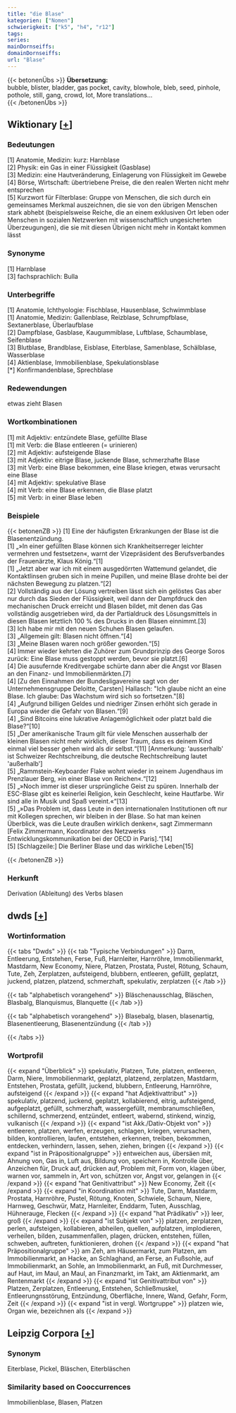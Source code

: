 ```yaml
---
title: "die Blase"
kategorien: ["Nomen"]
schwierigkeit: ["k5", "h4", "r12"]
tags:
series:
mainDornseiffs:
domainDornseiffs:
url: "Blase"
---
```


{{< betonenÜbs >}}
**Übersetzung:**  
bubble, blister, bladder, gas pocket, cavity, blowhole, bleb, seed, pinhole, pothole, still, gang, crowd, lot, More translations...  
{{< /betonenÜbs >}}

## Wiktionary [[+](https://de.wiktionary.org/wiki/Blase)]

### Bedeutungen
[1] Anatomie, Medizin: kurz: Harnblase  
[2] Physik: ein Gas in einer Flüssigkeit (Gasblase)  
[3] Medizin: eine Hautveränderung, Einlagerung von Flüssigkeit im Gewebe  
[4] Börse, Wirtschaft: übertriebene Preise, die den realen Werten nicht mehr entsprechen  
[5] Kurzwort für Filterblase: Gruppe von Menschen, die sich durch ein gemeinsames Merkmal auszeichnen, die sie von den übrigen Menschen stark abhebt (beispielsweise Reiche, die an einem exklusiven Ort leben oder Menschen in sozialen Netzwerken mit wissenschaftlich ungesicherten Überzeugungen), die sie mit diesen Übrigen nicht mehr in Kontakt kommen lässt  

### Synonyme
[1] Harnblase  
[3] fachsprachlich: Bulla  

### Unterbegriffe
[1] Anatomie, Ichthyologie: Fischblase, Hausenblase, Schwimmblase  
[1] Anatomie, Medizin: Gallenblase, Reizblase, Schrumpfblase, Sextanerblase, Überlaufblase  
[2] Dampfblase, Gasblase, Kaugummiblase, Luftblase, Schaumblase, Seifenblase  
[3] Blutblase, Brandblase, Eisblase, Eiterblase, Samenblase, Schälblase, Wasserblase  
[4] Aktienblase, Immobilienblase, Spekulationsblase  
[*] Konfirmandenblase, Sprechblase  

### Redewendungen
etwas zieht Blasen  

### Wortkombinationen
[1] mit Adjektiv: entzündete Blase, gefüllte Blase  
[1] mit Verb: die Blase entleeren (= urinieren)  
[2] mit Adjektiv: aufsteigende Blase  
[3] mit Adjektiv: eitrige Blase, juckende Blase, schmerzhafte Blase  
[3] mit Verb: eine Blase bekommen, eine Blase kriegen, etwas verursacht eine Blase  
[4] mit Adjektiv: spekulative Blase  
[4] mit Verb: eine Blase erkennen, die Blase platzt  
[5] mit Verb: in einer Blase leben  

### Beispiele
{{< betonenZB >}}
[1] Eine der häufigsten Erkrankungen der Blase ist die Blasenentzündung.  
[1] „»In einer gefüllten Blase können sich Krankheitserreger leichter vermehren und festsetzen«, warnt der Vizepräsident des Berufsverbandes der Frauenärzte, Klaus König.“[1]  
[1] „Jetzt aber war ich mit einem ausgedörrten Wattemund gelandet, die Kontaktlinsen gruben sich in meine Pupillen, und meine Blase drohte bei der nächsten Bewegung zu platzen.“[2]  
[2] Vollständig aus der Lösung vertreiben lässt sich ein gelöstes Gas aber nur durch das Sieden der Flüssigkeit, weil dann der Dampfdruck den mechanischen Druck erreicht und Blasen bildet, mit denen das Gas vollständig ausgetrieben wird, da der Partialdruck des Lösungsmittels in diesen Blasen letztlich 100 % des Drucks in den Blasen einnimmt.[3]  
[3] Ich habe mir mit den neuen Schuhen Blasen gelaufen.  
[3] „Allgemein gilt: Blasen nicht öffnen.“[4]  
[3] „Meine Blasen waren noch größer geworden.“[5]  
[4] Immer wieder kehrten die Zuhörer zum Grundprinzip des George Soros zurück: Eine Blase muss gestoppt werden, bevor sie platzt.[6]  
[4] Die ausufernde Kreditvergabe schürte dann aber die Angst vor Blasen an den Finanz- und Immobilienmärkten.[7]  
[4] [Zu den Einnahmen der Bundesligavereine sagt von der Unternehmensgruppe Deloitte, Carsten] Hallasch: "Ich glaube nicht an eine Blase. Ich glaube: Das Wachstum wird sich so fortsetzen."[8]  
[4] „Aufgrund billigen Geldes und niedriger Zinsen erhöht sich gerade in Europa wieder die Gefahr von Blasen.“[9]  
[4] „Sind Bitcoins eine lukrative Anlagemöglichkeit oder platzt bald die Blase?“[10]  
[5] „Der amerikanische Traum gilt für viele Menschen ausserhalb der kleinen Blasen nicht mehr wirklich, dieser Traum, dass es deinem Kind einmal viel besser gehen wird als dir selbst.“[11] [Anmerkung: 'ausserhalb' ist Schweizer Rechtschreibung, die deutsche Rechtschreibung lautet 'außerhalb']  
[5] „Rammstein-Keyboarder Flake wohnt wieder in seinem Jugendhaus im Prenzlauer Berg, »in einer Blase von Reichen«.“[12]  
[5] „»Noch immer ist dieser ursprüngliche Geist zu spüren. Innerhalb der ESC-Blase gibt es keinerlei Religion, kein Geschlecht, keine Hautfarbe. Wir sind alle in Musik und Spaß vereint.«“[13]  
[5] „»Das Problem ist, dass Leute in den internationalen Institutionen oft nur mit Kollegen sprechen, wir bleiben in der Blase. So hat man keinen Überblick, was die Leute draußen wirklich denken«, sagt Zimmermann [Felix Zimmermann, Koordinator des Netzwerks Entwicklungskommunikation bei der OECD in Paris].“[14]  
[5] [Schlagzeile:] Die Berliner Blase und das wirkliche Leben[15]  

{{< /betonenZB >}}
### Herkunft
Derivation (Ableitung) des Verbs blasen  



## dwds [[+](https://www.dwds.de/wb/Blase)]

### Wortinformation
{{< tabs "Dwds" >}}
{{< tab "Typische Verbindungen" >}}
Darm, Entleerung, Entstehen, Ferse, Fuß, Harnleiter, Harnröhre, Immobilienmarkt, Mastdarm, New Economy, Niere, Platzen, Prostata, Pustel, Rötung, Schaum, Tute, Zeh, Zerplatzen, aufsteigend, blubbern, entleeren, gefüllt, geplatzt, juckend, platzen, platzend, schmerzhaft, spekulativ, zerplatzen
{{< /tab >}}

{{< tab "alphabetisch vorangehend" >}}
Bläschenausschlag, Bläschen, Blasbalg, Blanquismus, Blanquette
{{< /tab >}}

{{< tab "alphabetisch vorangehend" >}}
Blasebalg, blasen, blasenartig, Blasenentleerung, Blasenentzündung
{{< /tab >}}

{{< /tabs >}}

### Wortprofil
{{< expand "Überblick" >}} spekulativ, Platzen, Tute, platzen, entleeren, Darm, Niere, Immobilienmarkt, geplatzt, platzend, zerplatzen, Mastdarm, Entstehen, Prostata, gefüllt, juckend, blubbern, Entleerung, Harnröhre, aufsteigend {{< /expand >}}
{{< expand "hat Adjektivattribut" >}} spekulativ, platzend, juckend, geplatzt, kollabierend, eitrig, aufsteigend, aufgeplatzt, gefüllt, schmerzhaft, wassergefüllt, membranumschließen, schillernd, schmerzend, entzündet, entleert, wabernd, stinkend, winzig, vulkanisch {{< /expand >}}
{{< expand "ist Akk./Dativ-Objekt von" >}} entleeren, platzen, werfen, erzeugen, schlagen, kriegen, verursachen, bilden, kontrollieren, laufen, entstehen, erkennen, treiben, bekommen, entdecken, verhindern, lassen, sehen, ziehen, bringen {{< /expand >}}
{{< expand "ist in Präpositionalgruppe" >}} entweichen aus, übersäen mit, Ahnung von, Gas in, Luft aus, Bildung von, speichern in, Kontrolle über, Anzeichen für, Druck auf, drücken auf, Problem mit, Form von, klagen über, warnen vor, sammeln in, Art von, schützen vor, Angst vor, gelangen in {{< /expand >}}
{{< expand "hat Genitivattribut" >}} New Economy, Zeit {{< /expand >}}
{{< expand "in Koordination mit" >}} Tute, Darm, Mastdarm, Prostata, Harnröhre, Pustel, Rötung, Knoten, Schwiele, Schaum, Niere, Harnweg, Geschwür, Matz, Harnleiter, Enddarm, Tuten, Ausschlag, Hühnerauge, Flecken {{< /expand >}}
{{< expand "hat Prädikativ" >}} leer, groß {{< /expand >}}
{{< expand "ist Subjekt von" >}} platzen, zerplatzen, perlen, aufsteigen, kollabieren, abheilen, quellen, aufplatzen, implodieren, verheilen, bilden, zusammenfallen, plagen, drücken, entstehen, füllen, schweben, auftreten, funktionieren, drohen {{< /expand >}}
{{< expand "hat Präpositionalgruppe" >}} am Zeh, am Häusermarkt, zum Platzen, am Immobilienmarkt, an Hacke, an Schlaghand, an Ferse, an Fußsohle, auf Immobilienmarkt, an Sohle, an Immobilienmarkt, an Fuß, mit Durchmesser, auf Haut, im Maul, an Maul, an Finanzmarkt, im Takt, am Aktienmarkt, am Rentenmarkt {{< /expand >}}
{{< expand "ist Genitivattribut von" >}} Platzen, Zerplatzen, Entleerung, Entstehen, Schließmuskel, Entleerungnsstörung, Entzündung, Oberfläche, Innere, Wand, Gefahr, Form, Zeit {{< /expand >}}
{{< expand "ist in vergl. Wortgruppe" >}} platzen wie, Organ wie, bezeichnen als {{< /expand >}}

## Leipzig Corpora [[+](https://corpora.uni-leipzig.de/en/res?word=Blase&corpusId=deu_newscrawl-public_2018)]


### Synonym
Eiterblase, Pickel, Bläschen, Eiterbläschen


### Similarity based on Cooccurrences
Immobilienblase, Blasen, Platzen

